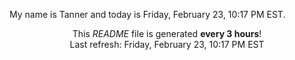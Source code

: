 My name is Tanner and today is Friday, February 23, 10:17 PM EST.

<p align="center">This <i>README</i> file is generated <b>every 3 hours</b>!</br>Last refresh: Friday, February 23, 10:17 PM EST<br /></p>
